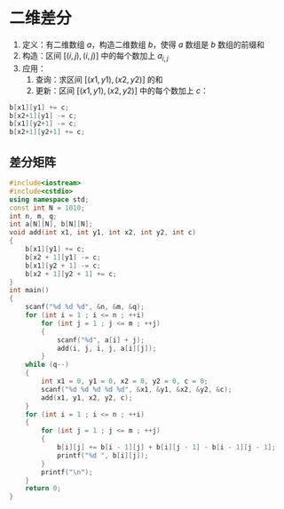# 二维差分
1. 定义：有二维数组 $a$，构造二维数组 $b$，使得 $a$ 数组是 $b$ 数组的前缀和
2. 构造：区间 $[(i,j),(i,j)]$ 中的每个数加上 $a_{i,j}$
3. 应用：
   1. 查询：求区间 $[(x1,y1),(x2,y2)]$ 的和
   2. 更新：区间 $[(x1,y1),(x2,y2)]$ 中的每个数加上 $c$：
```cpp
b[x1][y1] += c;
b[x2+1][y1] -= c;
b[x1][y2+1] -= c;
b[x2+1][y2+1] += c;
```

## 差分矩阵
```cpp
#include<iostream>
#include<cstdio>
using namespace std;
const int N = 1010;
int n, m, q;
int a[N][N], b[N][N];
void add(int x1, int y1, int x2, int y2, int c)
{
	b[x1][y1] += c;
	b[x2 + 1][y1] -= c;
	b[x1][y2 + 1] -= c;
	b[x2 + 1][y2 + 1] += c;
}
int main()
{
	scanf("%d %d %d", &n, &m, &q);
	for (int i = 1 ; i <= n ; ++i)
		for (int j = 1 ; j <= m ; ++j)
		{
			scanf("%d", a[i] + j);
			add(i, j, i, j, a[i][j]);
		}
	while (q--)
	{
		int x1 = 0, y1 = 0, x2 = 0, y2 = 0, c = 0;
		scanf("%d %d %d %d %d", &x1, &y1, &x2, &y2, &c);
		add(x1, y1, x2, y2, c);
	}
	for (int i = 1 ; i <= n ; ++i)
	{
		for (int j = 1 ; j <= m ; ++j)
		{
			b[i][j] += b[i - 1][j] + b[i][j - 1] - b[i - 1][j - 1];
			printf("%d ", b[i][j]);
		}
		printf("\n");
	}
	return 0;
}

```
